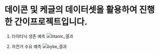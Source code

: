 # 데이콘 및 케글의 데이터셋을 활용하여 진행한 간이프로젝트입니다.
1. 타이타닉 생존 예측 ![titanic_결과](https://github.com/user-attachments/assets/02e83bd4-73e6-478c-ad38-5ffc549e1045)

2. 자전거 수요 예측 ![byke_결과](https://github.com/user-attachments/assets/8e0f1617-5a6f-4d45-b664-59c485c3cda0)


